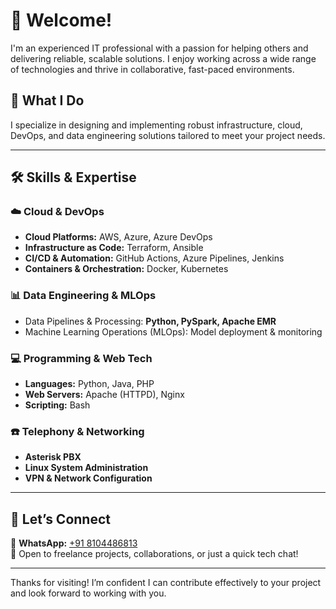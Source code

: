 # 👋 Welcome!

I'm an experienced IT professional with a passion for helping others and delivering reliable, scalable solutions. I enjoy working across a wide range of technologies and thrive in collaborative, fast-paced environments.

## 💼 What I Do

I specialize in designing and implementing robust infrastructure, cloud, DevOps, and data engineering solutions tailored to meet your project needs.

---

## 🛠️ Skills & Expertise

### ☁️ Cloud & DevOps
- **Cloud Platforms:** AWS, Azure, Azure DevOps
- **Infrastructure as Code:** Terraform, Ansible
- **CI/CD & Automation:** GitHub Actions, Azure Pipelines, Jenkins
- **Containers & Orchestration:** Docker, Kubernetes

### 📊 Data Engineering & MLOps
- Data Pipelines & Processing: **Python, PySpark, Apache EMR**
- Machine Learning Operations (MLOps): Model deployment & monitoring

### 💻 Programming & Web Tech
- **Languages:** Python, Java, PHP
- **Web Servers:** Apache (HTTPD), Nginx
- **Scripting:** Bash

### ☎️ Telephony & Networking
- **Asterisk PBX**
- **Linux System Administration**
- **VPN & Network Configuration**

---

## 🤝 Let’s Connect

📱 **WhatsApp:** [+91 8104486813](https://wa.me/918104486813)  
💬 Open to freelance projects, collaborations, or just a quick tech chat!

---

Thanks for visiting! I’m confident I can contribute effectively to your project and look forward to working with you.
